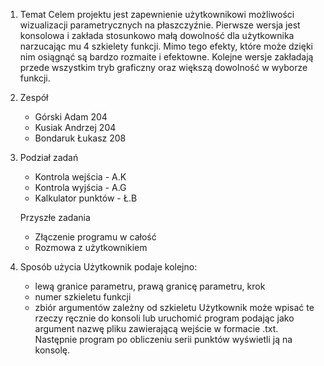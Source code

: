 1. Temat
    Celem projektu jest zapewnienie użytkownikowi możliwości wizualizacji parametrycznych na płaszczyźnie.
    Pierwsze wersja jest konsolowa i zakłada stosunkowo małą dowolność dla użytkownika narzucając mu 4 szkielety funkcji.
    Mimo tego efekty, które może dzięki nim osiągnąć są bardzo rozmaite i efektowne.
    Kolejne wersje zakładają przede wszystkim tryb graficzny oraz większą dowolność w wyborze funkcji.


2. Zespół
    - Górski Adam      204
    - Kusiak Andrzej   204
    - Bondaruk Łukasz  208


3. Podział zadań
    - Kontrola wejścia - A.K
    - Kontrola wyjścia - A.G
    - Kalkulator punktów - Ł.B
    
    Przyszłe zadania
    - Złączenie programu w całość
    - Rozmowa z użytkownikiem
    
    
4. Sposób użycia
    Użytkownik podaje kolejno:
    - lewą granice parametru, prawą granicę parametru, krok
    - numer szkieletu funkcji
    - zbiór argumentów zależny od szkieletu
    Użytkownik może wpisać te rzeczy ręcznie do konsoli lub uruchomić program podając jako argument nazwę pliku zawierającą wejście w formacie .txt.
    Następnie program po obliczeniu serii punktów wyświetli ją na konsolę. 